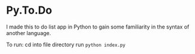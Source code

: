 # Py.To.Do

I made this to do list app in Python to gain some familiarity in the syntax of another language.

To run: 
cd into file directory 
run `python index.py`
